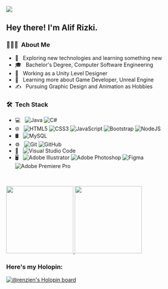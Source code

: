 <img src="https://media1.tenor.com/m/qoX0p3dCwJYAAAAd/firefly-luciole.gif">

<h2> Hey there! I'm Alif Rizki.</h2>

<h3> 👨🏻‍💻 &nbsp;About Me </h3>

- 🤔 &nbsp; Exploring new technologies and learning something new
- 🎓 &nbsp; Bachelor's Degree, Computer Software Engineering
- 💼 &nbsp; Working as a Unity Level Designer
- 🌱 &nbsp; Learning more about Game Developer, Unreal Engine
- ✍️ &nbsp; Pursuing Graphic Design and Animation as Hobbies

<h3> 🛠 &nbsp;Tech Stack</h3>

- 💻 &nbsp;
  ![Java](https://img.shields.io/badge/java-%23ED8B00.svg?style=for-the-badge&logo=java&logoColor=white)
  ![C#](https://img.shields.io/badge/c%23-%23239120.svg?style=for-the-badge&logo=c-sharp&logoColor=white)
- 🌐 &nbsp;
  ![HTML5](https://img.shields.io/badge/html5-%23E34F26.svg?style=for-the-badge&logo=html5&logoColor=white)
  ![CSS3](https://img.shields.io/badge/css3-%231572B6.svg?style=for-the-badge&logo=css3&logoColor=white)
  ![JavaScript](https://img.shields.io/badge/javascript-%23323330.svg?style=for-the-badge&logo=javascript&logoColor=%23F7DF1E)
  ![Bootstrap](https://img.shields.io/badge/bootstrap-%23563D7C.svg?style=for-the-badge&logo=bootstrap&logoColor=white)
  ![NodeJS](https://img.shields.io/badge/node.js-6DA55F?style=for-the-badge&logo=node.js&logoColor=white)
- 🛢 &nbsp;
  ![MySQL](https://img.shields.io/badge/mysql-%2300f.svg?style=for-the-badge&logo=mysql&logoColor=white)
- ⚙️ &nbsp;
  ![Git](https://img.shields.io/badge/git-%23F05033.svg?style=for-the-badge&logo=git&logoColor=white)
  ![GitHub](https://img.shields.io/badge/github-%23121011.svg?style=for-the-badge&logo=github&logoColor=white)
- 🔧 &nbsp;
  ![Visual Studio Code](https://img.shields.io/badge/Visual%20Studio%20Code-0078d7.svg?style=for-the-badge&logo=visual-studio-code&logoColor=white)
- 🖥 &nbsp;
  ![Adobe Illustrator](https://img.shields.io/badge/adobe%20illustrator-%23FF9A00.svg?style=for-the-badge&logo=adobe%20illustrator&logoColor=white)
  ![Adobe Photoshop](https://img.shields.io/badge/adobe%20photoshop-%2331A8FF.svg?style=for-the-badge&logo=adobe%20photoshop&logoColor=white)
  ![Figma](https://img.shields.io/badge/figma-%23F24E1E.svg?style=for-the-badge&logo=figma&logoColor=white)
  ![Adobe Premiere Pro](https://img.shields.io/badge/Adobe%20Premiere%20Pro-9999FF.svg?style=for-the-badge&logo=Adobe%20Premiere%20Pro&logoColor=white)

<br/>

<p align="left">
  <a href="https://github.com/renzien">
     <img height="180em" src="https://github-readme-stats-eight-theta.vercel.app/api?username=renzien&show_icons=true&theme=algolia&include_all_commits=true&count_private=true"/>
      <img height="180em" src="https://github-readme-stats-eight-theta.vercel.app/api/top-langs/?username=renzien&layout=compact&langs_count=8&theme=algolia"/>
  </a>
</p>

### Here's my Holopin:
[![@renzien's Holopin board](https://holopin.me/renzien)](https://holopin.io/@renzien)
